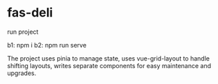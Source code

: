 # fas-deli
run project

b1: npm i
b2: npm run serve

The project uses pinia to manage state, uses vue-grid-layout to handle shifting layouts, writes separate components for easy maintenance and upgrades.
